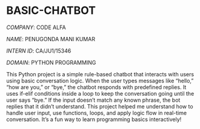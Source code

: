 # BASIC-CHATBOT

*COMPANY*: CODE ALFA

*NAME*: PENUGONDA MANI KUMAR

*INTERN ID*: CA/JU1/15346

*DOMAIN*: PYTHON PROGRAMMING

This Python project is a simple rule-based chatbot that interacts with users using basic conversation logic. When the user types messages like “hello,” “how are you,” or “bye,” the chatbot responds with predefined replies. It uses if-elif conditions inside a loop to keep the conversation going until the user says “bye.” If the input doesn’t match any known phrase, the bot replies that it didn’t understand. This project helped me understand how to handle user input, use functions, loops, and apply logic flow in real-time conversation. It’s a fun way to learn programming basics interactively!

